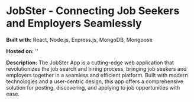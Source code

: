 # JobSter - Connecting Job Seekers and Employers Seamlessly

**Built with:** React, Node.js, Express.js, MongoDB, Mongoose

**Hosted on:** ''

**Description:**
The JobSter App is a cutting-edge web application that revolutionizes the job search and hiring process, bringing job seekers and employers together in a seamless and efficient platform. Built with modern technologies and a user-centric design, this app offers a comprehensive solution for posting, discovering, and applying to job opportunities with ease.